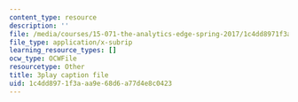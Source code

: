 ```yaml
---
content_type: resource
description: ''
file: /media/courses/15-071-the-analytics-edge-spring-2017/1c4dd8971f3aaa9e68d6a77d4e8c0423_35kwBJQwmLg.srt
file_type: application/x-subrip
learning_resource_types: []
ocw_type: OCWFile
resourcetype: Other
title: 3play caption file
uid: 1c4dd897-1f3a-aa9e-68d6-a77d4e8c0423
---
```

